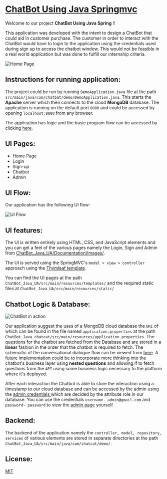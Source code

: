 # [ChatBot Using Java Springmvc](https://github.com/null-buster/ChatBot_Java_UA)
Welcome to our project **ChatBot Using Java Spring** !!

This application was developed with the intent to design a ChatBot that could aid in customer purchase. The customer in order to interact with the ChatBot would have to login to the application using the credentials used during sign up to access the chatbot window. This would not be feasible in a real world application but was done to fulfill our internship criteria.

![Home Page](https://github.com/null-buster/ChatBot_Java_UA/raw/master/Documentation/Images/Home_Page.jpeg)

## Instructions for running application:
The project could be run by running `DemoApplication.java` file at the path `src/main/java/com/chatbat/demo/DemoApplication.java`. This starts the **Apache** server which then connects to the cloud **MongoDB** database. The application is running on the default port `8080` and could be accessed by opening `localhost:8080` from any browser. 

The application has logic and the basic program flow can be accessed by clicking [here](https://github.com/null-buster/ChatBot_Java_UA/blob/master/Documentation/Images/Chatbot_Spring_Flowchart.jpg).

## UI Pages:

* Home Page
* Login
* Sign-up
* Chatbot
* Admin


## UI Flow:

 Our application has the following UI flow:

![UI Flow](https://github.com/null-buster/ChatBot_Java_UA/blob/master/Documentation/Images/Chatbot_Flow.png)

## UI features:
The UI is written entirely using HTML, CSS, and JavaScript elements and you can get a feel of the various pages namely the Login, Sign and Admin from [ ChatBot_Java_UA/Documentation/Images/](https://github.com/null-buster/ChatBot_Java_SpringMVC/tree/master/Documentation/Images). 

The UI is served using the SpringMVC's `model > view > controller` approach using the [Thymleaf template](https://www.thymeleaf.org/). 

You can find the UI pages at the path `ChatBot_Java_UA/src/main/resources/templates/` and the required static files at `ChatBot_Java_UA/src/main/resources/static/`

## Chatbot Logic & Database:

![ChatBot in action](https://github.com/null-buster/ChatBot_Java_chatcat/blob/master/Documentation/Images/ChatBot_In_Action.jpeg)

Our application suggest the uses of a MongoDB cloud database the `URI` of which can be found in the file named `application.properties` at the path `
ChatBot_Java_chatcat/src/main/resources/application.properties `. The questions for the chatbot are fetched from the Database and are stored in a **linear** fashion in the order that the chatbot is required to fetch. The schematic of the conversational dialogue flow can be viewed from [here](https://github.com/null-buster/ChatBot_Java_UA/blob/master/Documentation/Chatbot_Dialogue_Flowchart.pdf). A future implementation could be to incorporate more thinking into the chatbot's business layer using **nested questions** and allowing if to fetch questions from the `API` using some business logic necessary to the platform where it's deployed.

After each interaction the Chatbot is able to store the interaction using a timestamp to our cloud database and can be accessed by the admin using the [admin credentials ](https://github.com/null-buster/ChatBot_Java_UA/blob/master/Documentation/Images/Admin_credentials.jpeg)which are decided by the attribute role in our database. You can use the credentials `username- admin@gmail.com` and `password- password` to view the [admin page](https://github.com/null-buster/ChatBot_Java_UA/blob/master/Documentation/Images/Admin%20Page.jpeg) yourself.

## Backend:
The backend of the application namely the `controller, model, repository, services` of various elements are stored in separate directories at the path `ChatBot_Java_UA/src/main/java/com/chatcat/demo/`.

## License:
[MIT](https://github.com/null-buster/ChatBot_Java_chatcat/blob/master/LICENSE)

